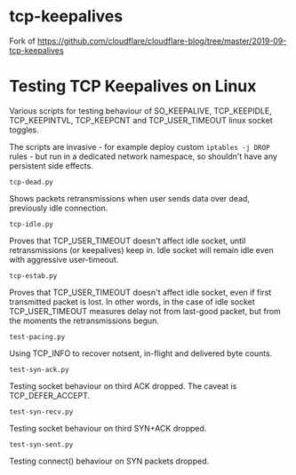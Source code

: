 # tcp-keepalives
Fork of https://github.com/cloudflare/cloudflare-blog/tree/master/2019-09-tcp-keepalives

# Testing TCP Keepalives on Linux

Various scripts for testing behaviour of SO_KEEPALIVE, TCP_KEEPIDLE,
TCP_KEEPINTVL, TCP_KEEPCNT and TCP_USER_TIMEOUT linux socket toggles.

The scripts are invasive - for example deploy custom `iptables -j
DROP` rules - but run in a dedicated network namespace, so shouldn't
have any persistent side effects.

`tcp-dead.py`

Shows packets retransmissions when user sends data over dead,
previously idle connection.

`tcp-idle.py`

Proves that TCP_USER_TIMEOUT doesn't affect idle socket, until
retransmissions (or keepalives) keep in. Idle socket will remain idle
even with aggressive user-timeout.

`tcp-estab.py`

Proves that TCP_USER_TIMEOUT doesn't affect idle socket, even if first
transmitted packet is lost. In other words, in the case of idle socket
TCP_USER_TIMEOUT measures delay not from last-good packet, but from
the moments the retransmissions begun.

`test-pacing.py`

Using TCP_INFO to recover notsent, in-flight and delivered byte counts.

`test-syn-ack.py`

Testing socket behaviour on third ACK dropped. The caveat is TCP_DEFER_ACCEPT.

`test-syn-recv.py`

Testing socket behaviour on third SYN+ACK dropped.

`test-syn-sent.py`

Testing connect() behaviour on SYN packets dropped.
